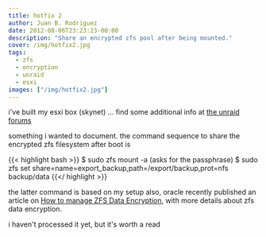 ```yaml
---
title: hotfix 2
author: Juan B. Rodriguez
date: 2012-08-06T23:23:23-00:00
description: "Share an encrypted zfs pool after being mounted."
cover: /img/hotfix2.jpg
tags:
  - zfs
  - encryption
  - unraid
  - esxi
images: ["/img/hotfix2.jpg"]
---
```


i've built my esxi box (skynet) ... find some additional info at <a href="https://lime-technology.com/forum/index.php?topic=21514.0" title="skynet + hal &amp; wopr (esxi head + 2 unraid das)" target="_blank">the unraid forums</a>

something i wanted to document. the command sequence to share the encrypted zfs filesystem after boot is

{{< highlight bash >}}
$ sudo zfs mount -a (asks for the passphrase)
$ sudo zfs set share=name=export_backup,path=/export/backup,prot=nfs backup/data
{{</ highlight >}}

the latter command is based on my setup
also, oracle recently published an article on [How to manage ZFS Data Encryption](https://www.oracle.com/technetwork/articles/servers-storage-admin/manage-zfs-encryption-1715034.html), with more details about zfs data encryption.

i haven't processed it yet, but it's worth a read
